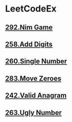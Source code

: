 # LeetCodeEx

## [292.Nim Game](https://github.com/loklaus/LeetCodeEx/blob/master/292.Nim%20Game.cpp)
## [258.Add Digits](https://github.com/loklaus/LeetCodeEx/blob/master/258.Add%20Digits.cpp)
## [260.Single Number](https://github.com/loklaus/LeetCodeEx/blob/master/260.Single%20Number%20III.cpp)
## [283.Move Zeroes](https://github.com/loklaus/LeetCodeEx/blob/master/283.Move%20Zeroes.cpp)
## [242.Valid Anagram](https://github.com/loklaus/LeetCodeEx/blob/master/242.Valid%20Anagram.cpp)
## [263.Ugly Number](https://github.com/loklaus/LeetCodeEx/blob/master/263.Ugly%20Number.cpp)
